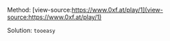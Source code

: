 Method: [view-source:https://www.0xf.at/play/1](view-source:https://www.0xf.at/play/1)

Solution: `tooeasy`
